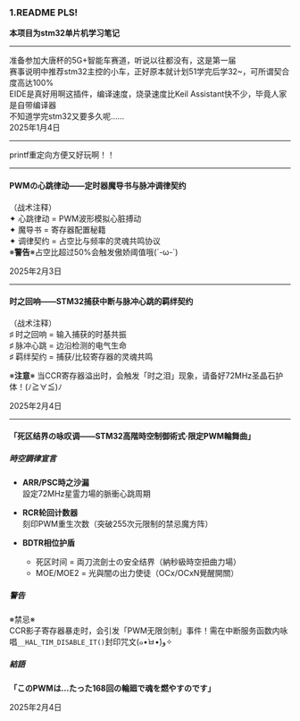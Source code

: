 ### 1.README PLS!

**本项目为stm32单片机学习笔记**

***

准备参加大唐杯的5G+智能车赛道，听说以往都没有，这是第一届   
赛事说明中推荐stm32主控的小车，正好原本就计划51学完后学32~，可所谓契合度高达100%   
EIDE是真好用啊这插件，编译速度，烧录速度比Keil Assistant快不少，毕竟人家是自带编译器    
不知道学完stm32又要多久呢……   
2025年1月4日
***
printf重定向方便又好玩啊！！   
***
#### PWMの心跳律动——定时器魔导书与脉冲调律契约   
（战术注释）   
✦ 心跳律动 = PWM波形模拟心脏搏动   
✦ 魔导书 = 寄存器配置秘籍   
✦ 调律契约 = 占空比与频率的灵魂共鸣协议    
※**警告**※占空比超过50%会触发傲娇阈值哦(´-ω-`)      

2025年2月3日
***
#### 时之回响——STM32捕获中断与脉冲心跳的羁绊契约
（战术注释）   
♯ 时之回响 = 输入捕获的时基共振   
♯ 脉冲心跳 = 边沿检测的电气生命   
♯ 羁绊契约 = 捕获/比较寄存器的灵魂共鸣   

※**注意**※ 当CCR寄存器溢出时，会触发「时之泪」现象，请备好72MHz圣晶石护体！(ﾉ≧∀≦)ﾉ

2025年2月4日   

***
#### 「死区结界の咏叹调——STM32高階時空制御術式·限定PWM輪舞曲」

##### 時空調律宣言

- **ARR/PSC時之沙漏**  
  設定72MHz星霊力場的脈衝心跳周期

- **RCR轮回计数器**  
  刻印PWM重生次数（突破255次元限制的禁忌魔方阵）

- **BDTR相位护盾**  
  - 死区时间 = 両刀流劍士の安全结界（納秒級時空扭曲力場）  
  - MOE/MOE2 = 光與闇の出力使徒（OCx/OCxN覺醒開關）

##### 警告
※禁忌※  
CCR影子寄存器暴走时，会引发「PWM无限剑制」事件！需在中断服务函数内咏唱`__HAL_TIM_DISABLE_IT()`封印咒文(๑•̀ㅂ•́)و✧

##### 結語
**「このPWMは…たった168回の輪廻で魂を燃やすのです」**   

2025年2月4日
